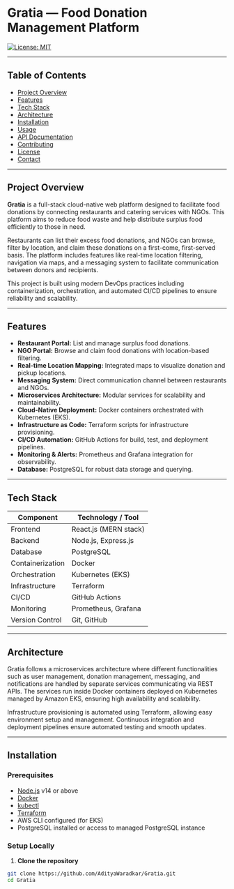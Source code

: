 # Gratia — Food Donation Management Platform

[![License: MIT](https://img.shields.io/badge/License-MIT-yellow.svg)](LICENSE)

---

## Table of Contents

- [Project Overview](#project-overview)
- [Features](#features)
- [Tech Stack](#tech-stack)
- [Architecture](#architecture)
- [Installation](#installation)
- [Usage](#usage)
- [API Documentation](#api-documentation)
- [Contributing](#contributing)
- [License](#license)
- [Contact](#contact)

---

## Project Overview

**Gratia** is a full-stack cloud-native web platform designed to facilitate food donations by connecting restaurants and catering services with NGOs. This platform aims to reduce food waste and help distribute surplus food efficiently to those in need.

Restaurants can list their excess food donations, and NGOs can browse, filter by location, and claim these donations on a first-come, first-served basis. The platform includes features like real-time location filtering, navigation via maps, and a messaging system to facilitate communication between donors and recipients.

This project is built using modern DevOps practices including containerization, orchestration, and automated CI/CD pipelines to ensure reliability and scalability.

---

## Features

- **Restaurant Portal:** List and manage surplus food donations.
- **NGO Portal:** Browse and claim food donations with location-based filtering.
- **Real-time Location Mapping:** Integrated maps to visualize donation and pickup locations.
- **Messaging System:** Direct communication channel between restaurants and NGOs.
- **Microservices Architecture:** Modular services for scalability and maintainability.
- **Cloud-Native Deployment:** Docker containers orchestrated with Kubernetes (EKS).
- **Infrastructure as Code:** Terraform scripts for infrastructure provisioning.
- **CI/CD Automation:** GitHub Actions for build, test, and deployment pipelines.
- **Monitoring & Alerts:** Prometheus and Grafana integration for observability.
- **Database:** PostgreSQL for robust data storage and querying.

---

## Tech Stack

| Component             | Technology / Tool           |
|-----------------------|----------------------------|
| Frontend              | React.js (MERN stack)       |
| Backend               | Node.js, Express.js         |
| Database              | PostgreSQL                  |
| Containerization      | Docker                     |
| Orchestration         | Kubernetes (EKS)            |
| Infrastructure        | Terraform                  |
| CI/CD                 | GitHub Actions             |
| Monitoring            | Prometheus, Grafana         |
| Version Control       | Git, GitHub                |

---

## Architecture

Gratia follows a microservices architecture where different functionalities such as user management, donation management, messaging, and notifications are handled by separate services communicating via REST APIs. The services run inside Docker containers deployed on Kubernetes managed by Amazon EKS, ensuring high availability and scalability.

Infrastructure provisioning is automated using Terraform, allowing easy environment setup and management. Continuous integration and deployment pipelines ensure automated testing and smooth updates.

---

## Installation

### Prerequisites

- [Node.js](https://nodejs.org/en/) v14 or above
- [Docker](https://www.docker.com/get-started)
- [kubectl](https://kubernetes.io/docs/tasks/tools/)
- [Terraform](https://www.terraform.io/downloads)
- AWS CLI configured (for EKS)
- PostgreSQL installed or access to managed PostgreSQL instance

### Setup Locally

1. **Clone the repository**

```bash
git clone https://github.com/AdityaWaradkar/Gratia.git
cd Gratia

